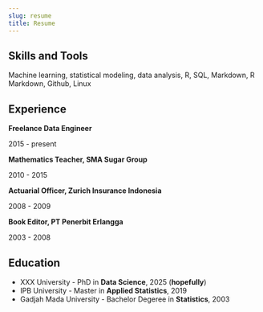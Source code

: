 ```yaml
---
slug: resume
title: Resume
---
```


## Skills and Tools

Machine learning, statistical modeling, data analysis, R, SQL, Markdown, R Markdown, Github, Linux

## Experience

**Freelance Data Engineer**

2015 - present

**Mathematics Teacher, SMA Sugar Group**

2010 - 2015

**Actuarial Officer, Zurich Insurance Indonesia**

2008 - 2009

**Book Editor, PT Penerbit Erlangga**

2003 - 2008


## Education

- XXX University - PhD in **Data Science**, 2025 (**hopefully**)
- IPB University - Master in **Applied Statistics**, 2019
- Gadjah Mada University - Bachelor Degeree in **Statistics**, 2003